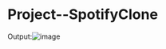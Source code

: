 # Project--SpotifyClone

Output:![image](https://github.com/codewidOm/Project--SpotifyClone/assets/140547967/064b36c8-c765-4ae7-b3a4-1d49a56e4bd8)
